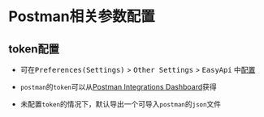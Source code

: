 # Postman相关参数配置

## token配置

- 可在<kbd>Preferences(Settings)</kbd> > <kbd>Other Settings</kbd> > <kbd>EasyApi</kbd> 中[配置](ide-setting.md#postman)

- `postman`的`token`可以从[Postman Integrations Dashboard](https://go.postman.co/integrations/services/pm_pro_api)获得

- 未配置`token`的情况下，默认导出一个可导入`postman`的`json`文件
